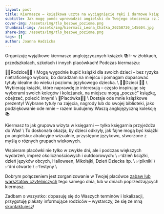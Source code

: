 ```yaml
---
layout: post
title: Kiermasze – książkowa uczta na wyciągnięcie ręki i darmowe książki dla placówek!
subtitle: Jak mogę pomóc wprowadzić angielski do Twojego otoczenia cz.2
cover-img: /assets/img/tlo_bezowe_poziome.png
thumbnail-img: /assets/img/kiermasz_Lesna_Chatka_20250730_145604.jpg
share-img: /assets/img/tlo_bezowe_poziome.png
tags: []
author: Joanna Hadzicka
---
```

<p>Organizuję wyjątkowe kiermasze anglojęzycznych książek 📚✨ w żłobkach, przedszkolach, szkołach i innych placówkach!
Podczas kiermaszu:
</p>
👱‍♀️Rodzice🧔‍♂️ \
Mogą wygodnie kupić książki dla swoich dzieci – bez ryzyka nietrafionego wyboru, bo doradzam na miejscu i pomagam dopasować tytuły idealne do wieku i poziomu językowego dziecka. \
👧👦Dzieci 👶🧒 \
Wybierają książki, które naprawdę je interesują – często inspirując się wyborami swoich kolegów i koleżanek, na miejscu mogą „poczuć” książkę, obejrzeć, polecić innym! \
🏫Placówka👩‍🏫 \
Dostaje ode mnie książkowe prezenty! Wybrane tytuły na zajęcia, nagrody lub do swojej biblioteki, jako podziękowanie ode mnie – razem budujemy Waszą anglojęzyczną kolekcję 📚
<p>Kiermasz to jak grupowa wizyta w księgarni — tylko księgarnia przyjeżdża do Was! \
To doskonała okazja, by dzieci odkryły, jak fajne mogą być książki po angielsku: atrakcyjne wizualnie, przystępne językowo, stworzone z myślą o różnych grupach wiekowych.
</p>
Wspieram placówki nie tylko w zwykłe dni, ale i podczas większych wydarzeń, imprez okolicznościowych i outdoorowych: \
✅dzień książki, dzień języków obcych, Halloween, Mikołajki, Dzień Dziecka itp. \
✅pikniki \
✅dni otwarte \
✅festyny \

Dobrym połączeniem jest zorganizowanie w Twojej placówce [zabaw lub warsztatów czytelniczych](https://hadzicka.pl/2025-08-24-co-robie-3-warsztaty/) tego samego dnia, lub w dniach poprzedzających kiermasz.

Zadbam o wszystko: dopasuję się do Waszych terminów i lokalizacji, przygotuję plakaty informujące rodziców – wystarczy, że się ze mną [skontaktujesz](https://hadzicka.pl/contact)!